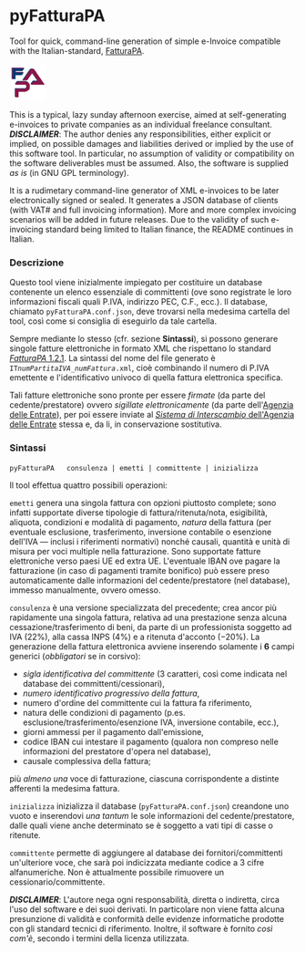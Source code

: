 # pyFatturaPA
Tool for quick, command-line generation of simple e-Invoice compatible with the Italian-standard, [FatturaPA](https://www.fatturapa.gov.it).

<img src="opt/pyFatturaPA_icon.png" />

This is a typical, lazy sunday afternoon exercise, aimed at self-generating e-invoices to private companies as an individual freelance consultant.
***DISCLAIMER***: The author denies any responsibilities, either explicit or implied, on possible damages and liabilities derived or implied by the use of this software tool. In particular, no assumption of validity or compatibility on the software deliverables must be assumed. Also, the software is supplied *as is* (in GNU GPL terminology).

It is a rudimetary command-line generator of XML e-invoices to be later electronically signed or sealed. It generates a JSON database of clients (with VAT# and full invoicing information). More and more complex invoicing scenarios will be added in future releases.
Due to the validity of such e-invoicing standard being limited to Italian finance, the README continues in Italian.

### Descrizione
Questo tool viene inizialmente impiegato per costituire un database contenente un elenco essenziale di committenti (ove sono registrate le loro informazioni fiscali quali P.IVA, indirizzo PEC, C.F., ecc.). Il database, chiamato `pyFatturaPA.conf.json`, deve trovarsi nella medesima cartella del tool, così come si consiglia di eseguirlo da tale cartella.

Sempre mediante lo stesso (cfr. sezione **Sintassi**), si possono generare singole fatture elettroniche in formato XML che rispettano lo standard [*FatturaPA* 1.2.1](https://www.fatturapa.gov.it/export/fatturazione/it/normativa/f-2.htm). La sintassi del nome del file generato è `IT`*`numPartitaIVA`*`_`*`numFattura`*`.xml`, cioè combinando il numero di P.IVA emettente e l'identificativo univoco di quella fattura elettronica specifica.

Tali fatture elettroniche sono pronte per essere *firmate* (da parte del cedente/prestatore) ovvero *sigillate elettronicamente* (da parte dell'[Agenzia delle Entrate](https://www.agenziaentrate.gov.it)), per poi essere inviate al [*Sistema di Interscambio* dell'Agenzia delle Entrate](https://ivaservizi.agenziaentrate.gov.it/portale/) stessa e, da li, in conservazione sostitutiva.

### Sintassi
```
pyFatturaPA   consulenza | emetti | committente | inizializza
```
Il tool effettua quattro possibili operazioni:
 
 `emetti` genera una singola fattura con opzioni piuttosto complete; sono infatti supportate diverse tipologie di fattura/ritenuta/nota, esigibilità, aliquota, condizioni e modalità di pagamento, *natura* della fattura (per eventuale esclusione, trasferimento, inversione contabile o esenzione dell'IVA ― inclusi i riferimenti normativi) nonché causali, quantità e unità di misura per voci multiple nella fatturazione. Sono supportate fatture elettroniche verso paesi UE ed extra UE. L'eventuale IBAN ove pagare la fatturazione (in caso di pagamenti tramite bonifico) può essere preso automaticamente dalle informazioni del cedente/prestatore (nel database), immesso manualmente, ovvero omesso.
 
 `consulenza` è una versione specializzata del precedente; crea ancor più rapidamente una singola fattura, relativa ad una prestazione senza alcuna cessazione/trasferimento di beni, da parte di un professionista soggetto ad IVA (22%), alla cassa INPS (4%) e a ritenuta d'acconto (−20%). La generazione della fattura elettronica avviene inserendo solamente i **6** campi generici (*obbligatori* se in corsivo):
  * *sigla identificativa del committente* (3 caratteri, così come indicata nel database dei committenti/cessionari),
  * *numero identificativo progressivo della fattura*,
  * numero d'ordine del committente cui la fattura fa riferimento,
  * natura delle condizioni di pagamento (p.es. esclusione/trasferimento/esenzione IVA, inversione contabile, ecc.),
  * giorni ammessi per il pagamento dall'emissione,
  * codice IBAN cui intestare il pagamento (qualora non  compreso nelle informazioni del prestatore d'opera nel database),
  * causale complessiva della fattura;

più *almeno una* voce di fatturazione, ciascuna corrispondente a distinte afferenti la medesima fattura.

 `inizializza` inizializza il database  (`pyFatturaPA.conf.json`) creandone uno vuoto e inserendovi *una tantum* le sole informazioni del cedente/prestatore, dalle quali viene anche determinato se è soggetto a vati tipi di casse o ritenute.
 
 `committente` permette di aggiungere al database dei fornitori/committenti un'ulteriore voce, che sarà poi indicizzata mediante codice a 3 cifre alfanumeriche. Non è attualmente possibile rimuovere un cessionario/committente.

***DISCLAIMER***: L'autore nega ogni responsabilità, diretta o indiretta, circa l'uso del software e dei suoi derivati. In particolare non viene fatta alcuna presunzione di validità e conformità delle evidenze informatiche prodotte con gli standard tecnici di riferimento. Inoltre, il software è fornito *così com'è*, secondo i termini della licenza utilizzata.
